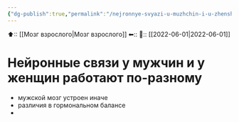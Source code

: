 ```yaml
---
{"dg-publish":true,"permalink":"/nejronnye-svyazi-u-muzhchin-i-u-zhenshhin-rabotayut-po-raznomu/"}
---
```



⬆:: [[Мозг взрослого\|Мозг взрослого]]
⬅::
📅:: [[2022-06-01\|2022-06-01]]

# Нейронные связи у мужчин и у женщин работают по-разному
- мужской мозг устроен иначе
- различия в гормональном балансе
- 